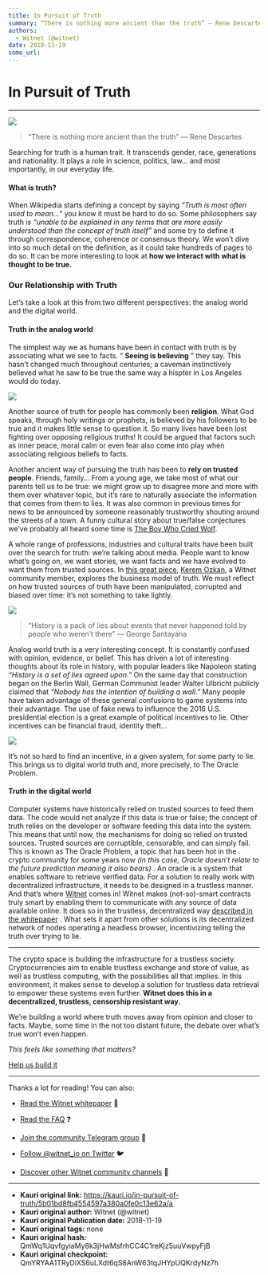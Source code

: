 ```yaml
---
title: In Pursuit of Truth
summary: “There is nothing more ancient than the truth” — Rene Descartes Searching for truth is a human trait. It transcends gender, race, generations and nationality. It plays a role in science, politics, law… and most importantly, in our everyday life. What is truth? When Wikipedia starts defining a concept by saying “Truth is most often used to mean…” you know it must be hard to do so. Some philosophers say truth is “unable to be explained in any terms that are more easily understood than the concept
authors:
  - Witnet (@witnet)
date: 2018-11-19
some_url: 
---
```


# In Pursuit of Truth



----


![](https://cdn-images-1.medium.com/max/1600/1*IDcX0VEivQtei38c9mWXkg.jpeg)

> “There is nothing more ancient than the truth” — Rene Descartes

Searching for truth is a human trait. It transcends gender, race, generations and nationality. It plays a role in science, politics, law… and most importantly, in our everyday life.

#### What is truth?
When Wikipedia starts defining a concept by saying 
_“Truth is most often used to mean…”_
 you know it must be hard to do so. Some philosophers say truth is 
_“unable to be explained in any terms that are more easily understood than the concept of truth itself”_
 and some try to define it through correspondence, coherence or consensus theory.
We won’t dive into so much detail on the definition, as it could take hundreds of pages to do so. It can be more interesting to look at 
**how we interact with what is thought to be true.**
 

### Our Relationship with Truth
Let’s take a look at this from two different perspectives: the analog world and the digital world.

#### Truth in the analog world
The simplest way we as humans have been in contact with truth is by associating what we see to facts. “ 
**Seeing is believing**
 ” they say. This hasn’t changed much throughout centuries; a caveman instinctively believed what he saw to be true the same way a hispter in Los Angeles would do today.

![](https://cdn-images-1.medium.com/max/1600/1*aj5oJBcM5YdYfkRcStR1Iw.jpeg)

Another source of truth for people has commonly been **religion**. What God speaks, through holy writings or prophets, is believed by his followers to be true and it makes little sense to question it. So many lives have been lost fighting over opposing religious truths! It could be argued that factors such as inner peace, moral calm or even fear also come into play when associating religious beliefs to facts.

Another ancient way of pursuing the truth has been to **rely on trusted people**. Friends, family… From a young age, we take most of what our parents tell us to be true: we might grow up to disagree more and more with them over whatever topic, but it’s rare to naturally associate the information that comes from them to lies. It was also common in previous times for news to be announced by someone reasonably trustworthy shouting around the streets of a town. A funny cultural story about true/false conjectures we’ve probably all heard some time is 
[The Boy Who Cried Wolf](https://en.wikipedia.org/wiki/The_Boy_Who_Cried_Wolf).

A whole range of professions, industries and cultural traits have been built over the search for truth: we’re talking about media. People want to know what’s going on, we want stories, we want facts and we have evolved to want them from trusted sources. In 
[this great piece](https://medium.com/witnet/the-business-model-of-truth-5976c0ce602a), [Kerem Ozkan](https://medium.com/@keremozkan), a Witnet community member, explores the business model of truth. We must reflect on how trusted sources of truth have been manipulated, corrupted and biased over time: it’s not something to take lightly.

![](https://cdn-images-1.medium.com/max/1600/1*B5LZdiTnf-pXalFzpdVn8A.jpeg)

> “History is a pack of lies about events that never happened told by people who weren’t there” — George Santayana

Analog world truth is a very interesting concept. It is constantly confused with opinion, evidence, or belief. This has driven a lot of interesting thoughts about its role in history, with popular leaders like Napoleon stating 
_“History is a set of lies agreed upon.”_
 On the same day that construction began on the Berlin Wall, German Communist leader Walter Ulbricht publicly claimed that 
_“Nobody has the intention of building a wall.”_
 Many people have taken advantage of these general confusions to game systems into their advantage. The use of fake news to influence the 2016 U.S. presidential election is a great example of political incentives to lie. Other incentives can be financial fraud, identity theft…

![](https://cdn-images-1.medium.com/max/1600/1*1xwuQu258jB3cOipjVUmYQ.jpeg)

It’s not so hard to find an incentive, in a given system, for some party to lie. This brings us to digital world truth and, more precisely, to The Oracle Problem.

#### Truth in the digital world
Computer systems have historically relied on trusted sources to feed them data. The code would not analyze if this data is true or false; the concept of truth relies on the developer or software feeding this data into the system. This means that until now, the mechanisms for doing so relied on trusted sources. Trusted sources are corruptible, censorable, and can simply fail.
This is known as The Oracle Problem, a topic that has been hot in the crypto community for some years now 
_(in this case, Oracle doesn’t relate to the future prediction meaning it also bears)_
 . An oracle is a system that enables software to retrieve verified data. For a solution to really work with decentralized infrastructure, it needs to be designed in a trustless manner. And that’s where 
[Witnet](http://witnet.io)
 comes in!
Witnet makes (not-so)-smart contracts truly smart by enabling them to communicate with any source of data available online. It does so in the trustless, decentralized way 
[described in the whitepaper](https://witnet.io/static/witnet-whitepaper.pdf)
 . What sets it apart from other solutions is its decentralized network of nodes operating a headless browser, incentivizing telling the truth over trying to lie.

----

The crypto space is building the infrastructure for a trustless society. Cryptocurrencies aim to enable trustless exchange and store of value, as well as trustless computing, with the possibilities all that implies. In this environment, it makes sense to develop a solution for trustless data retrieval to empower these systems even further. 
**Witnet does this in a decentralized, trustless, censorship resistant way.**
 
We’re building a world where truth moves away from opinion and closer to facts. Maybe, some time in the not too distant future, the debate over what’s true won’t even happen.
 
_This feels like something that matters?_
  
[Help us build it](https://angel.co/witnet-foundation-1/jobs)
 

----

Thanks a lot for reading! You can also:



 *  [Read the Witnet whitepaper](https://witnet.io/static/witnet-whitepaper.pdf) 📃

 *  [Read the FAQ](https://witnet.io/#/faq) ❓

 *  [Join the community Telegram group](https://t.me/witnetio) 💬

 *  [Follow @witnet_io on Twitter](https://twitter.com/witnet_io) 🐦

 *  [Discover other Witnet community channels](https://witnet.io/#/contact) 👥



---

- **Kauri original link:** https://kauri.io/in-pursuit-of-truth/5b01bd8fb4554597a380a0fe0c13e62a/a
- **Kauri original author:** Witnet (@witnet)
- **Kauri original Publication date:** 2018-11-19
- **Kauri original tags:** none
- **Kauri original hash:** QmWq1UqvfgyiaMy8k3jHwMsfrhCC4C1reKjz5uuVwpyFjB
- **Kauri original checkpoint:** QmYRYAA1TRyDiXS6uLXdt6qS8AnW63tqJHYpUQKrdyNz7h



